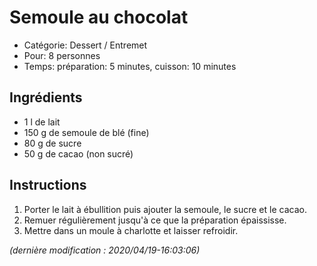 # Semoule au chocolat

* Catégorie: Dessert / Entremet
* Pour: 8 personnes
* Temps: préparation: 5 minutes, cuisson: 10 minutes

## Ingrédients
* 1 l de lait
* 150 g de semoule de blé (fine)
* 80 g de sucre
* 50 g de cacao (non sucré)

## Instructions
1. Porter le lait à ébullition puis ajouter la semoule, le sucre et le cacao.
1. Remuer régulièrement jusqu'à ce que la préparation épaississe.
1. Mettre dans un moule à charlotte  et laisser refroidir.

_(dernière modification : 2020/04/19-16:03:06)_
